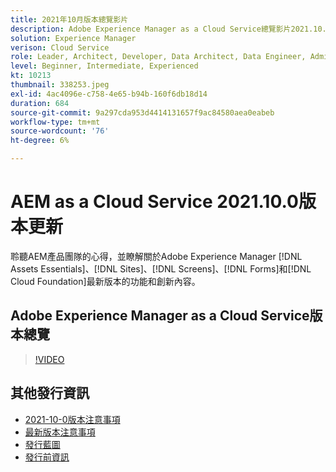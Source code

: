 ```yaml
---
title: 2021年10月版本總覽影片
description: Adobe Experience Manager as a Cloud Service總覽影片2021.10.0。
solution: Experience Manager
verison: Cloud Service
role: Leader, Architect, Developer, Data Architect, Data Engineer, Admin, User
level: Beginner, Intermediate, Experienced
kt: 10213
thumbnail: 338253.jpeg
exl-id: 4ac4096e-c758-4e65-b94b-160f6db18d14
duration: 684
source-git-commit: 9a297cda953d4414131657f9ac84580aea0eabeb
workflow-type: tm+mt
source-wordcount: '76'
ht-degree: 6%

---
```


# AEM as a Cloud Service 2021.10.0版本更新

聆聽AEM產品團隊的心得，並瞭解關於Adobe Experience Manager [!DNL Assets Essentials]、[!DNL Sites]、[!DNL Screens]、[!DNL Forms]和[!DNL Cloud Foundation]最新版本的功能和創新內容。

## Adobe Experience Manager as a Cloud Service版本總覽

>[!VIDEO](https://video.tv.adobe.com/v/338253/?quality=12&learn=on)


## 其他發行資訊

* [2021-10-0版本注意事項](https://experienceleague.adobe.com/docs/experience-manager-cloud-service/content/release-notes/release-notes/2021/release-notes-2021-10-0.html)
* [最新版本注意事項](https://experienceleague.adobe.com/docs/experience-manager-cloud-service/content/release-notes/home.html?lang=zh-Hant)
* [發行藍圖](https://experienceleague.adobe.com/docs/experience-manager-release-information/aem-release-updates/update-releases-roadmap.html?lang=zh-Hant)
* [發行前資訊](https://experienceleague.adobe.com/docs/experience-manager-cloud-service/content/release-notes/prerelease.html)
